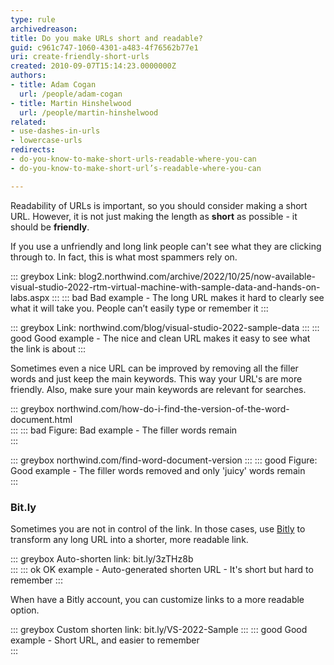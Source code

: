 ```yaml
---
type: rule
archivedreason: 
title: Do you make URLs short and readable?
guid: c961c747-1060-4301-a483-4f76562b77e1
uri: create-friendly-short-urls
created: 2010-09-07T15:14:23.0000000Z
authors:
- title: Adam Cogan
  url: /people/adam-cogan
- title: Martin Hinshelwood
  url: /people/martin-hinshelwood
related: 
- use-dashes-in-urls
- lowercase-urls
redirects:
- do-you-know-to-make-short-urls-readable-where-you-can
- do-you-know-to-make-short-url’s-readable-where-you-can

---
```


Readability of URLs is important, so you should consider making a short URL. However, it is not just making the length as **short** as possible - it should be **friendly**. 

<!--endintro-->

If you use a unfriendly and long link people can't see what they are clicking through to. In fact, this is what most spammers rely on.

::: greybox
Link: blog2.northwind.com/archive/2022/10/25/now-available-visual-studio-2022-rtm-virtual-machine-with-sample-data-and-hands-on-labs.aspx
:::
::: bad
Bad example - The long URL makes it hard to clearly see what it will take you. People can’t easily type or remember it 
:::

::: greybox
Link: northwind.com/blog/visual-studio-2022-sample-data
:::
::: good
Good example - The nice and clean URL makes it easy to see what the link is about
:::

Sometimes even a nice URL can be improved by removing all the filler words and just keep the main keywords. This way your URL's are more friendly. Also, make sure your main keywords are relevant for searches.

::: greybox
northwind.com/how-do-i-find-the-version-of-the-word-document.html  
:::
::: bad
Figure: Bad example - The filler words remain  
:::

::: greybox
northwind.com/find-word-document-version
:::
::: good
Figure: Good example - The filler words removed and only 'juicy' words remain  
:::


### Bit.ly

Sometimes you are not in control of the link. In those cases, use [Bitly](https://bitly.com/) to transform any long URL into a shorter, more readable link.

::: greybox
Auto-shorten link: bit.ly/3zTHz8b    
:::
::: ok
OK example - Auto-generated shorten URL - It's short but hard to remember 
:::

When have a Bitly account, you can customize links to a more readable option.

::: greybox
Custom shorten link: bit.ly/VS-2022-Sample
:::
::: good
Good example - Short URL, and easier to remember  
:::
